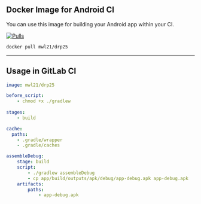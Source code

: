 ## Docker Image for Android CI
You can use this image for building your Android app within your CI.

<a href="https://hub.docker.com/repository/docker/seanghay/android-ci">
        <img src="https://img.shields.io/docker/pulls/seanghay/android-ci.svg"
            alt="Pulls"></a> 

```sh
docker pull mwl21/drp25
```

-----

## Usage in GitLab CI

```yaml
image: mwl21/drp25

before_script:
    - chmod +x ./gradlew
    
stages:
    - build

cache:
  paths:
    - .gradle/wrapper
    - .gradle/caches

assembleDebug:
    stage: build
    script:
        - ./gradlew assembleDebug
        - cp app/build/outputs/apk/debug/app-debug.apk app-debug.apk
    artifacts:
        paths:
            - app-debug.apk
           
```
